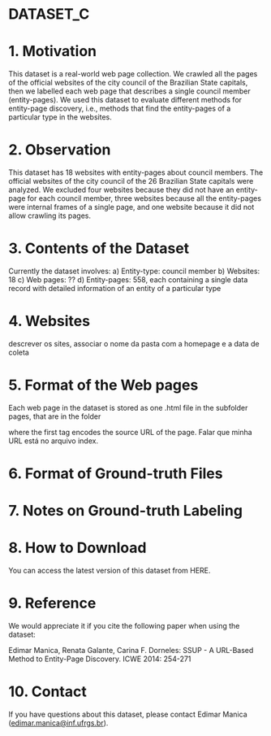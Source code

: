 # DATASET_C

# 1. Motivation
This dataset is a real-world web page collection. We crawled all the pages of the official websites of the city council of the Brazilian State capitals, then we labelled each web page that describes a single council member (entity-pages). We used this dataset to evaluate different methods for entity-page discovery, i.e., methods that find the entity-pages of a particular type in the websites.

# 2. Observation
This dataset has 18 websites with entity-pages about council members. The official websites of the city council of the 26 Brazilian State capitals were analyzed. We excluded four websites because they did not have an entity-page for each council member, three websites because all the entity-pages were internal frames of a single page, and one website because it did not allow crawling its pages.

# 3. Contents of the Dataset
Currently the dataset involves:
a) Entity-type: council member
b) Websites: 18
c) Web pages: ??
d) Entity-pages: 558, each containing a single data record with detailed information of an entity of a particular type

# 4. Websites

descrever os sites, associar o nome da pasta com a homepage e a data de coleta

# 5. Format of the Web pages
Each web page in the dataset is stored as one .html file in the subfolder pages, that are in the folder 

where the first tag encodes the source URL of the page.
Falar que minha URL está no arquivo index.

# 6. Format of Ground-truth Files

# 7. Notes on Ground-truth Labeling

# 8. How to Download

You can access the latest version of this dataset from HERE.

# 9. Reference

We would appreciate it if you cite the following paper when using the dataset:

Edimar Manica, Renata Galante, Carina F. Dorneles: SSUP - A URL-Based Method to Entity-Page Discovery. ICWE 2014: 254-271

# 10. Contact

If you have questions about this dataset, please contact Edimar Manica (edimar.manica@inf.ufrgs.br).


